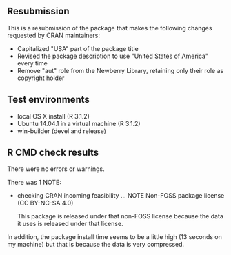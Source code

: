 ## Resubmission

This is a resubmission of the package that makes the following changes requested by CRAN maintainers:

* Capitalized "USA" part of the package title
* Revised the package description to use "United States of America" every time
* Remove "aut" role from the Newberry Library, retaining only their role as copyright holder

## Test environments

* local OS X install (R 3.1.2)
* Ubuntu 14.04.1 in a virtual machine (R 3.1.2)
* win-builder (devel and release)

## R CMD check results

There were no errors or warnings. 

There was 1 NOTE: 

* checking CRAN incoming feasibility ... NOTE
  Non-FOSS package license (CC BY-NC-SA 4.0)

  This package is released under that non-FOSS license because the data it uses is released under that license.

In addition, the package install time seems to be a little high (13 seconds on my machine) but that is because the data is very compressed.
